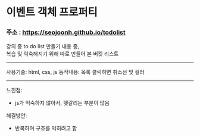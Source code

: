 # 이벤트 객체 프로퍼티

### 주소 : https://seojoonh.github.io/todolist

강의 중 to do list 만들기 내용 중, <br>
복습 및 익숙해지기 위해 따로 만들어 본 버킷 리스트

---

사용기술: html, css, js
동작내용: 목록 클릭하면 취소선 및 컬러 

---

느낀점: <br>
- js가 익숙하지 않아서, 헷갈리는 부분이 많음

해결방안: <br>
- 반복하며 구조를 익히려고 함
